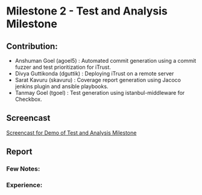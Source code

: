 # Milestone 2 - Test and Analysis Milestone

## Contribution:

- Anshuman Goel (agoel5) : Automated commit generation using a commit fuzzer and test prioritization for iTrust.
- Divya Guttikonda (dguttik) : Deploying iTrust on a remote server
- Sarat Kavuru (skavuru) : Coverage report generation using Jacoco jenkins plugin and ansible playbooks.
- Tanmay Goel (tgoel) : Test generation using istanbul-middleware for Checkbox.

## Screencast
[Screencast for Demo of  Test and Analysis Milestone](https://www.youtube.com/watch?v=qAbsgiIpf8k)

## Report

### Few Notes:

 ### Experience:

